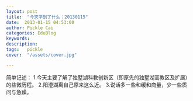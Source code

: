 ```yaml
---
layout: post  
title:  "今天学到了什么：20130115"
date:  2013-01-15 04:53:00
author: Pickle Cai  
categories: EduBlog  
keywords: 
description:   
tags:	pickle   
cover:  "/assets/cover.jpg"  

---
```


 简单记述： 1.今天主要了解了独墅湖科教创新区（即原先的独墅湖高教区及扩展）的些微历程。 2.阳澄湖离自己原来这么近。 3.说话多一些和缓和商量，少一些质问与急躁。								

		    

